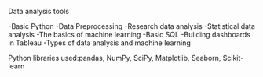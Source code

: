 Data analysis tools

-Basic Python
-Data Preprocessing
-Research data analysis
-Statistical data analysis
-The basics of machine learning
-Basic SQL
-Building dashboards in Tableau
-Types of data analysis and machine learning

Python libraries used:pandas, NumPy, SciPy, Matplotlib, Seaborn, Scikit-learn
